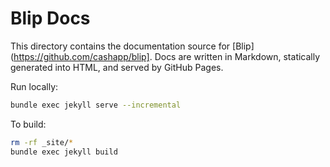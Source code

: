 # Blip Docs

This directory contains the documentation source for [Blip](https://github.com/cashapp/blip].
Docs are written in Markdown, statically generated into HTML, and served by GitHub Pages.

Run locally:

```sh
bundle exec jekyll serve --incremental
```

To build:

```sh
rm -rf _site/*
bundle exec jekyll build
```
